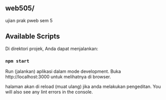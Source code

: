 ## web505/

ujian prak pweb sem 5


## Available Scripts

Di direktori projek, Anda dapat menjalankan:

### `npm start`

Run (jalankan) aplikasi dalam mode development.
Buka http://localhost:3000 untuk melihatnya di browser.

halaman akan di reload (muat ulang) jika anda melakukan pengeditan.
You will also see any lint errors in the console.
